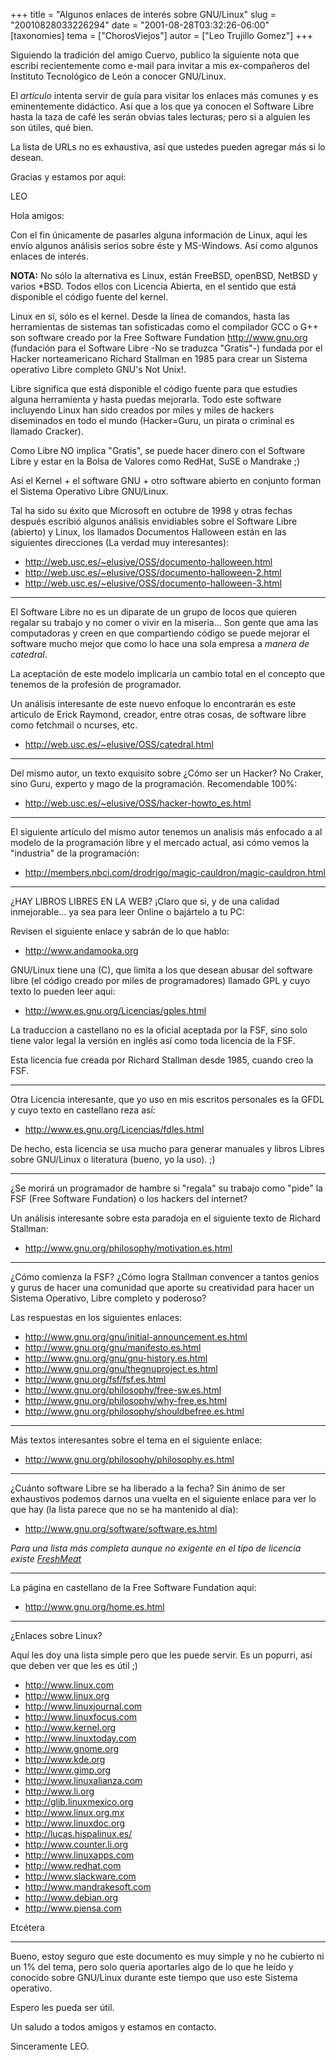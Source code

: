 +++
title = "Algunos enlaces de interés sobre GNU/Linux"
slug = "20010828033226294"
date = "2001-08-28T03:32:26-06:00"
[taxonomies]
tema = ["ChorosViejos"]
autor = ["Leo Trujillo Gomez"]
+++

Siguiendo la tradición del amigo Cuervo, publico la siguiente nota que
escribí recientemente como e-mail para invitar a mis ex-compañeros del
Instituto Tecnológico de León a conocer GNU/Linux.

El *artículo* intenta servir de guía para visitar los enlaces más
comunes y es eminentemente didáctico. Así que a los que ya conocen el
Software Libre hasta la taza de café les serán obvias tales lecturas;
pero si a alguien les son útiles, qué bien.

La lista de URLs no es exhaustiva, así que ustedes pueden agregar más si
lo desean.

Gracias y estamos por aquí:

LEO

<!-- more -->

Hola amigos:

Con el fin únicamente de pasarles alguna información de Linux, aquí les
envío algunos análisis serios sobre éste y MS-Windows. Así como algunos
enlaces de interés.

**NOTA:** No sólo la alternativa es Linux, están FreeBSD, openBSD,
NetBSD y varios \*BSD. Todos ellos con Licencia Abierta, en el sentido
que está disponible el código fuente del kernel.

Linux en sí, sólo es el kernel. Desde la línea de comandos, hasta las
herramientas de sistemas tan sofisticadas como el compilador GCC o G++ son
software creado por la Free Software Fundation <http://www.gnu.org> (fundación
para el Software Libre -No se traduzca "Gratis"-) fundada por el Hacker
norteamericano Richard Stallman en 1985 para crear un Sistema operativo Libre
completo GNU's Not Unix!.

Libre significa que está disponible el código fuente para que estudies
alguna herramienta y hasta puedas mejorarla. Todo este software
incluyendo Linux han sido creados por miles y miles de hackers
diseminados en todo el mundo (Hacker=Guru, un pirata o criminal es
llamado Cracker).

Como Libre NO implica "Gratis", se puede hacer dinero con el Software
Libre y estar en la Bolsa de Valores como RedHat, SuSE o Mandrake ;)

Asi el Kernel + el software GNU + otro software abierto en conjunto
forman el Sistema Operativo Libre GNU/Linux.

Tal ha sido su éxito que Microsoft en octubre de 1998 y otras fechas
después escribió algunos análisis envidiables sobre el Software Libre
(abierto) y Linux, los llamados Documentos Halloween están en las
siguientes direcciones (La verdad muy interesantes):

- <http://web.usc.es/~elusive/OSS/documento-halloween.html>
- <http://web.usc.es/~elusive/OSS/documento-halloween-2.html>
- <http://web.usc.es/~elusive/OSS/documento-halloween-3.html>

----

El Software Libre no es un diparate de un grupo de locos que quieren
regalar su trabajo y no comer o vivir en la miseria... Son gente que ama
las computadoras y creen en que compartiendo código se puede mejorar el
software mucho mejor que como lo hace una sola empresa a *manera de
catedral*.

La aceptación de este modelo implicaría un cambio total en el concepto
que tenemos de la profesión de programador.

Un análisis interesante de este nuevo enfoque lo encontrarán es este
articulo de Erick Raymond, creador, entre otras cosas, de software libre
como fetchmail o ncurses, etc.

- <http://web.usc.es/~elusive/OSS/catedral.html>

----

Del mismo autor, un texto exquisito sobre ¿Cómo ser un Hacker? No
Craker, sino Guru, experto y mago de la programación. Recomendable 100%:

- <http://web.usc.es/~elusive/OSS/hacker-howto_es.html>

----

El siguiente artículo del mismo autor tenemos un analisis más enfocado a
al modelo de la programación libre y el mercado actual, asi cómo vemos
la "industria" de la programación:

- <http://members.nbci.com/drodrigo/magic-cauldron/magic-cauldron.html>

----

¿HAY LIBROS LIBRES EN LA WEB? ¡Claro que si, y de una calidad
inmejorable... ya sea para leer Online o bajártelo a tu PC:

Revisen el siguiente enlace y sabrán de lo que hablo:

- <http://www.andamooka.org>

GNU/Linux tiene una (C), que limita a los que desean abusar del software
libre (el código creado por miles de programadores) llamado GPL y cuyo
texto lo pueden leer aqui:

- <http://www.es.gnu.org/Licencias/gples.html>

La traduccion a castellano no es la oficial aceptada por la FSF, sino
solo tiene valor legal la versión en inglés así como toda licencia de la
FSF.

Esta licencia fue creada por Richard Stallman desde 1985, cuando creo la
FSF.

----

Otra Licencia interesante, que yo uso en mis escritos personales es la
GFDL y cuyo texto en castellano reza así:

- <http://www.es.gnu.org/Licencias/fdles.html>

De hecho, esta licencia se usa mucho para generar manuales y libros
Libres sobre GNU/Linux o literatura (bueno, yo la uso). ;)

----

¿Se morirá un programador de hambre si "regala" su trabajo como "pide"
la FSF (Free Software Fundation) o los hackers del internet?

Un análisis interesante sobre esta paradoja en el siguiente texto de
Richard Stallman:

- <http://www.gnu.org/philosophy/motivation.es.html>

----

¿Cómo comienza la FSF? ¿Cómo logra Stallman convencer a tantos genios y
gurus de hacer una comunidad que aporte su creatividad para hacer un
Sistema Operativo, Libre completo y poderoso?

Las respuestas en los siguientes enlaces:

- <http://www.gnu.org/gnu/initial-announcement.es.html>
- <http://www.gnu.org/gnu/manifesto.es.html>
- <http://www.gnu.org/gnu/gnu-history.es.html>
- <http://www.gnu.org/gnu/thegnuproject.es.html>
- <http://www.gnu.org/fsf/fsf.es.html>
- <http://www.gnu.org/philosophy/free-sw.es.html>
- <http://www.gnu.org/philosophy/why-free.es.html>
- <http://www.gnu.org/philosophy/shouldbefree.es.html>

----

Más textos interesantes sobre el tema en el siguiente enlace:

- <http://www.gnu.org/philosophy/philosophy.es.html>

----

¿Cuánto software Libre se ha liberado a la fecha? Sin ánimo de ser
exhaustivos podemos darnos una vuelta en el siguiente enlace para ver lo
que hay (la lista parece que no se ha mantenido al día):

- <http://www.gnu.org/software/software.es.html>

*Para una lista más completa aunque no exigente en el tipo de licencia
existe [FreshMeat](http://www.freshmeat.net)*

----

La página en castellano de la Free Software Fundation aqui:

- <http://www.gnu.org/home.es.html>

----

¿Enlaces sobre Linux?

Aquí les doy una lista simple pero que les puede servir. Es un popurri,
así que deben ver que les es útil ;)

- <http://www.linux.com>
- <http://www.linux.org>
- <http://www.linuxjournal.com>
- <http://www.linuxfocus.com>
- <http://www.kernel.org>
- <http://www.linuxtoday.com>
- <http://www.gnome.org>
- <http://www.kde.org>
- <http://www.gimp.org>
- <http://www.linuxalianza.com>
- <http://www.li.org>
- <http://glib.linuxmexico.org>
- <http://www.linux.org.mx>
- <http://www.linuxdoc.org>
- <http://lucas.hispalinux.es/>
- <http://www.counter.li.org>
- <http://www.linuxapps.com>
- <http://www.redhat.com>
- <http://www.slackware.com>
- <http://www.mandrakesoft.com>
- <http://www.debian.org>
- <http://www.piensa.com>

Etcétera

----

Bueno, estoy seguro que este documento es muy simple y no he cubierto ni
un 1% del tema, pero solo quería aportarles algo de lo que he leído y
conocido sobre GNU/Linux durante este tiempo que uso este Sistema
operativo.

Espero les pueda ser útil.

Un saludo a todos amigos y estamos en contacto.

Sinceramente LEO.
